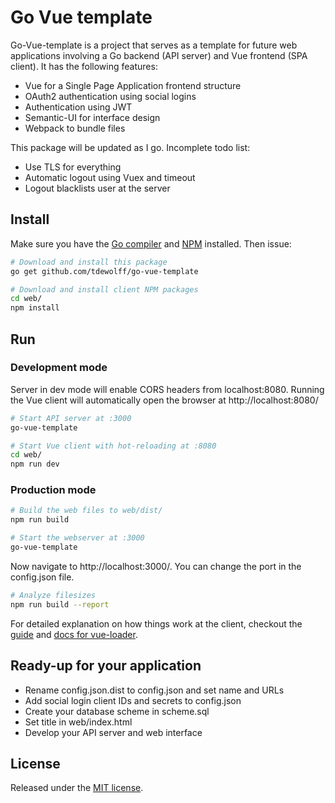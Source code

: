 # Go Vue template <a name="go-vue-template"></a>

Go-Vue-template is a project that serves as a template for future web applications involving a Go backend (API server) and Vue frontend (SPA client). It has the following features:

* Vue for a Single Page Application frontend structure
* OAuth2 authentication using social logins
* Authentication using JWT
* Semantic-UI for interface design
* Webpack to bundle files

This package will be updated as I go. Incomplete todo list:

* Use TLS for everything
* Automatic logout using Vuex and timeout
* Logout blacklists user at the server

## Install
Make sure you have the [Go compiler](https://golang.org/dl/) and [NPM](https://www.npmjs.com/get-npm) installed. Then issue:

``` bash
# Download and install this package
go get github.com/tdewolff/go-vue-template

# Download and install client NPM packages
cd web/
npm install
```

## Run
### Development mode
Server in dev mode will enable CORS headers from localhost:8080. Running the Vue client will automatically open the browser at http://localhost:8080/
``` bash
# Start API server at :3000
go-vue-template

# Start Vue client with hot-reloading at :8080
cd web/
npm run dev
```

### Production mode
``` bash
# Build the web files to web/dist/
npm run build

# Start the webserver at :3000
go-vue-template
```

Now navigate to http://localhost:3000/. You can change the port in the config.json file.

``` bash
# Analyze filesizes
npm run build --report
```

For detailed explanation on how things work at the client, checkout the [guide](http://vuejs-templates.github.io/webpack/) and [docs for vue-loader](http://vuejs.github.io/vue-loader).

## Ready-up for your application

* Rename config.json.dist to config.json and set name and URLs
* Add social login client IDs and secrets to config.json
* Create your database scheme in scheme.sql
* Set title in web/index.html
* Develop your API server and web interface

## License
Released under the [MIT license](LICENSE.md).

[1]: http://golang.org/ "Go Language"
